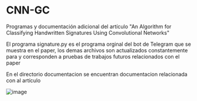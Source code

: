 # CNN-GC
Programas y documentación adicional del artículo "An Algorithm for Classifying Handwritten Signatures Using Convolutional Networks"

El programa signature.py es el programa orginal del bot de Telegram que se muestra en el paper,  los demas archivos son actualizados
constantemente para y corresponden a pruebas de trabajos futuros relacionados con el paper

En el directorio documentacion se encuentran documentacion relacionada con al artículo

![image](https://user-images.githubusercontent.com/88167301/132792375-de23a34c-c9e2-439f-8de4-18a39f12b7d2.png)

